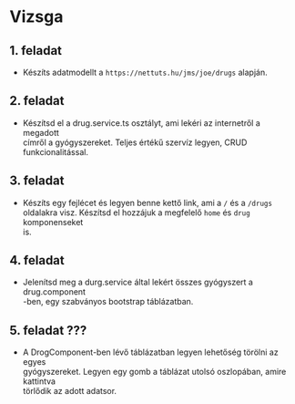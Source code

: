 # Vizsga

## 1. feladat
- Készíts adatmodellt a `https://nettuts.hu/jms/joe/drugs` alapján.

## 2. feladat
- Készítsd el a drug.service.ts osztályt, ami lekéri az internetről a megadott  
címről a gyógyszereket. Teljes értékű szervíz legyen, CRUD funkcionalitással.

## 3. feladat
- Készíts egy fejlécet és legyen benne kettő link, ami a `/` és a `/drugs`  
oldalakra visz. Készítsd el hozzájuk a megfelelő `home` és `drug` komponenseket  
is.

## 4. feladat
- Jelenítsd meg a durg.service által lekért összes gyógyszert a drug.component  
-ben, egy szabványos bootstrap táblázatban.

## 5. feladat ???
- A DrogComponent-ben lévő táblázatban legyen lehetőség törölni az egyes  
gyógyszereket. Legyen egy gomb a táblázat utolsó oszlopában, amire kattintva  
törlődik az adott adatsor.
